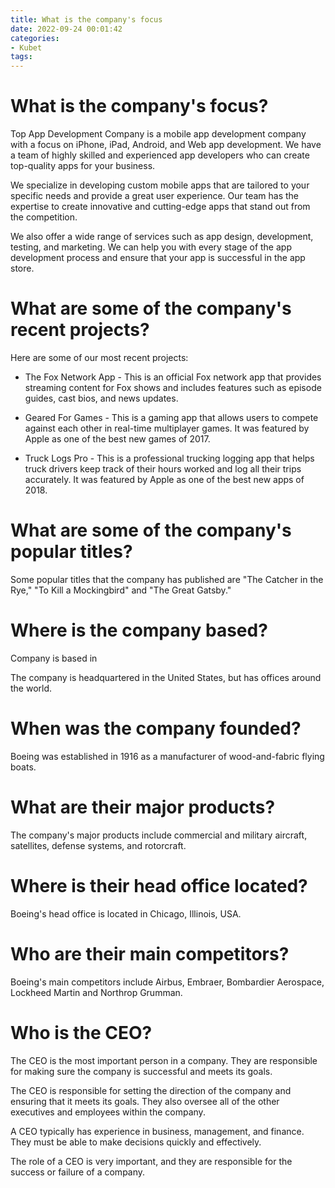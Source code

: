 ```yaml
---
title: What is the company's focus
date: 2022-09-24 00:01:42
categories:
- Kubet
tags:
---
```



#  What is the company's focus?

Top App Development Company is a mobile app development company with a focus on iPhone, iPad, Android, and Web app development. We have a team of highly skilled and experienced app developers who can create top-quality apps for your business.

We specialize in developing custom mobile apps that are tailored to your specific needs and provide a great user experience. Our team has the expertise to create innovative and cutting-edge apps that stand out from the competition.

We also offer a wide range of services such as app design, development, testing, and marketing. We can help you with every stage of the app development process and ensure that your app is successful in the app store.

# What are some of the company's recent projects?

Here are some of our most recent projects:

* The Fox Network App - This is an official Fox network app that provides streaming content for Fox shows and includes features such as episode guides, cast bios, and news updates.

* Geared For Games - This is a gaming app that allows users to compete against each other in real-time multiplayer games. It was featured by Apple as one of the best new games of 2017.

* Truck Logs Pro - This is a professional trucking logging app that helps truck drivers keep track of their hours worked and log all their trips accurately. It was featured by Apple as one of the best new apps of 2018.

#  What are some of the company's popular titles? 

Some popular titles that the company has published are "The Catcher in the Rye," "To Kill a Mockingbird" and "The Great Gatsby."

#  Where is the company based?

Company is based in 



The company is headquartered in the United States, but has offices around the world.

#  When was the company founded?

Boeing was established in 1916 as a manufacturer of wood-and-fabric flying boats.

# What are their major products?

The company's major products include commercial and military aircraft, satellites, defense systems, and rotorcraft.

# Where is their head office located?

Boeing's head office is located in Chicago, Illinois, USA.

# Who are their main competitors?

Boeing's main competitors include Airbus, Embraer, Bombardier Aerospace, Lockheed Martin and Northrop Grumman.

#  Who is the CEO?

The CEO is the most important person in a company. They are responsible for making sure the company is successful and meets its goals.

The CEO is responsible for setting the direction of the company and ensuring that it meets its goals. They also oversee all of the other executives and employees within the company.

A CEO typically has experience in business, management, and finance. They must be able to make decisions quickly and effectively.

The role of a CEO is very important, and they are responsible for the success or failure of a company.